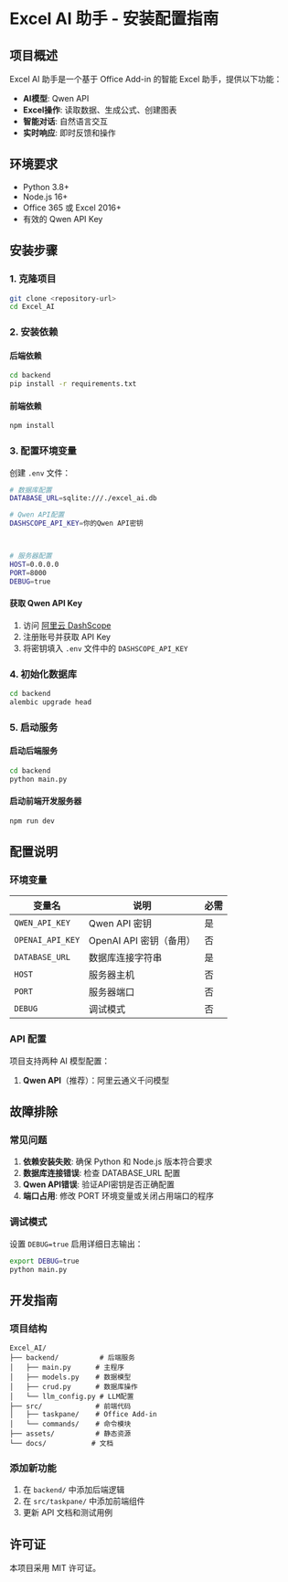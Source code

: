# Excel AI 助手 - 安装配置指南

## 项目概述

Excel AI 助手是一个基于 Office Add-in 的智能 Excel 助手，提供以下功能：

- **AI模型**: Qwen API
- **Excel操作**: 读取数据、生成公式、创建图表
- **智能对话**: 自然语言交互
- **实时响应**: 即时反馈和操作

## 环境要求

- Python 3.8+
- Node.js 16+
- Office 365 或 Excel 2016+
- 有效的 Qwen API Key

## 安装步骤

### 1. 克隆项目

```bash
git clone <repository-url>
cd Excel_AI
```

### 2. 安装依赖

#### 后端依赖
```bash
cd backend
pip install -r requirements.txt
```

#### 前端依赖
```bash
npm install
```

### 3. 配置环境变量

创建 `.env` 文件：

```bash
# 数据库配置
DATABASE_URL=sqlite:///./excel_ai.db

# Qwen API配置
DASHSCOPE_API_KEY=你的Qwen API密钥



# 服务器配置
HOST=0.0.0.0
PORT=8000
DEBUG=true
```

#### 获取 Qwen API Key

1. 访问 [阿里云 DashScope](https://dashscope.aliyun.com/)
2. 注册账号并获取 API Key
3. 将密钥填入 `.env` 文件中的 `DASHSCOPE_API_KEY`

### 4. 初始化数据库

```bash
cd backend
alembic upgrade head
```

### 5. 启动服务

#### 启动后端服务
```bash
cd backend
python main.py
```

#### 启动前端开发服务器
```bash
npm run dev
```

## 配置说明

### 环境变量

| 变量名 | 说明 | 必需 |
|--------|------|------|
| `QWEN_API_KEY` | Qwen API 密钥 | 是 |
| `OPENAI_API_KEY` | OpenAI API 密钥（备用） | 否 |
| `DATABASE_URL` | 数据库连接字符串 | 是 |
| `HOST` | 服务器主机 | 否 |
| `PORT` | 服务器端口 | 否 |
| `DEBUG` | 调试模式 | 否 |

### API 配置

项目支持两种 AI 模型配置：

1. **Qwen API**（推荐）：阿里云通义千问模型



## 故障排除

### 常见问题

1. **依赖安装失败**: 确保 Python 和 Node.js 版本符合要求
2. **数据库连接错误**: 检查 DATABASE_URL 配置
3. **Qwen API错误**: 验证API密钥是否正确配置
4. **端口占用**: 修改 PORT 环境变量或关闭占用端口的程序

### 调试模式

设置 `DEBUG=true` 启用详细日志输出：

```bash
export DEBUG=true
python main.py
```

## 开发指南

### 项目结构

```
Excel_AI/
├── backend/          # 后端服务
│   ├── main.py      # 主程序
│   ├── models.py    # 数据模型
│   ├── crud.py      # 数据库操作
│   └── llm_config.py # LLM配置
├── src/             # 前端代码
│   ├── taskpane/    # Office Add-in
│   └── commands/    # 命令模块
├── assets/          # 静态资源
└── docs/           # 文档
```

### 添加新功能

1. 在 `backend/` 中添加后端逻辑
2. 在 `src/taskpane/` 中添加前端组件
3. 更新 API 文档和测试用例

## 许可证

本项目采用 MIT 许可证。